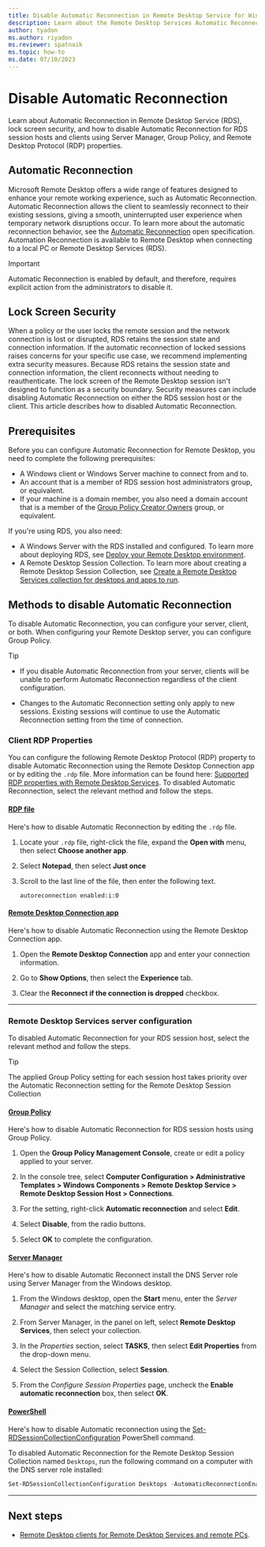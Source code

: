 ```yaml
---
title: Disable Automatic Reconnection in Remote Desktop Service for Windows Server
description: Learn about the Remote Desktop Services Automatic Reconnection feature, lock screen security, and how to disable Automatic Reconnection.
author: tyadon
ms.author: riyadon
ms.reviewer: spatnaik
ms.topic: how-to
ms.date: 07/10/2023
---
```

# Disable Automatic Reconnection

Learn about Automatic Reconnection in Remote Desktop Service (RDS), lock screen security, and how to disable Automatic Reconnection for RDS session hosts and clients using Server Manager, Group Policy, and Remote Desktop Protocol (RDP) properties.

## Automatic Reconnection

Microsoft Remote Desktop offers a wide range of features designed to enhance your remote working experience, such as Automatic Reconnection. Automatic Reconnection allows the client to seamlessly reconnect to their existing sessions, giving a smooth, uninterrupted user experience when temporary network disruptions occur. To learn more about the automatic reconnection behavior, see the [Automatic Reconnection](/openspecs/windows_protocols/ms-rdpbcgr/e729948a-3f4e-4568-9aef-d355e30b5389) open specification. Automation Reconnection is available to Remote Desktop when connecting to a local PC or Remote Desktop Services (RDS).

> [!IMPORTANT]
> Automatic Reconnection is enabled by default, and therefore, requires explicit action from the administrators to disable it.

## Lock Screen Security

When a policy or the user locks the remote session and the network connection is lost or disrupted, RDS retains the session state and connection information. If the automatic reconnection of locked sessions raises concerns for your specific use case, we recommend implementing extra security measures. Because RDS retains the session state and connection information, the client reconnects without needing to reauthenticate. The lock screen of the Remote Desktop session isn't designed to function as a security boundary.  Security measures can include disabling Automatic Reconnection on either the RDS session host or the client. This article describes how to disabled Automatic Reconnection.

## Prerequisites

Before you can configure Automatic Reconnection for Remote Desktop, you need to complete the following
prerequisites:

- A Windows client or Windows Server machine to connect from and to.
- An account that is a member of RDS session host administrators group, or equivalent.
- If your machine is a domain member, you also need a domain account that is a member of the
  [Group Policy Creator Owners](../../identity/ad-ds/manage/understand-security-groups.md#group-policy-creator-owners)
  group, or equivalent.

If you're using RDS, you also need:

- A Windows Server with the RDS installed and configured. To learn more about deploying RDS, see [Deploy your Remote Desktop environment](rds-deploy-infrastructure.md).
- A Remote Desktop Session Collection. To learn more about creating a Remote Desktop Session Collection, see [Create a Remote Desktop Services collection for desktops and apps to run](rds-create-collection.md).

## Methods to disable Automatic Reconnection

To disable Automatic Reconnection, you can configure your server, client, or both. When configuring your Remote Desktop server, you can configure Group Policy.

> [!TIP]
>
> - If you disable Automatic Reconnection from your server, clients will be unable to perform Automatic Reconnection regardless of the client configuration.
>
> - Changes to the Automatic Reconnection setting only apply to new sessions. Existing sessions will continue to use the Automatic Reconnection setting from the time of connection.

### Client RDP Properties

You can configure the following Remote Desktop Protocol (RDP) property to disable Automatic Reconnection using the Remote Desktop Connection app or by editing the `.rdp` file. More information can be found here: [Supported RDP properties with Remote Desktop Services](clients/rdp-files.md#supported-rdp-properties-with-remote-desktop-services). To disabled Automatic Reconnection, select the relevant method and follow the steps.

#### [RDP file](#tab/rdpfile)

Here's how to disable Automatic Reconnection by editing the `.rdp` file.

1. Locate your `.rdp` file, right-click the file, expand the **Open with** menu, then select **Choose another app**.

1. Select **Notepad**, then select **Just once**

1. Scroll to the last line of the file, then enter the following text.

   ```RDP
   autoreconnection enabled:i:0
   ```

#### [Remote Desktop Connection app](#tab/mstsc)

Here's how to disable Automatic Reconnection using the Remote Desktop Connection app.

1. Open the **Remote Desktop Connection** app and enter your connection information.

1. Go to **Show Options**, then select the **Experience** tab.

1. Clear the **Reconnect if the connection is dropped** checkbox.

---

### Remote Desktop Services server configuration

To disabled Automatic Reconnection for your RDS session host, select the relevant method and follow the steps.

> [!TIP]
> The applied Group Policy setting for each session host takes priority over the Automatic Reconnection setting for the Remote Desktop Session Collection

#### [Group Policy](#tab/gpo)

Here's how to disable Automatic Reconnection for RDS session hosts using Group Policy.

1. Open the **Group Policy Management Console**, create or edit a policy applied to your server.

1. In the console tree, select **Computer Configuration > Administrative Templates > Windows Components > Remote Desktop Service > Remote Desktop Session Host > Connections**.

1. For the setting, right-click **Automatic reconnection** and select **Edit**.

1. Select **Disable**, from the radio buttons.

1. Select **OK** to complete the configuration.

#### [Server Manager](#tab/servermanager)

Here's how to disable Automatic Reconnect install the DNS Server role using Server Manager from the Windows desktop.

1. From the Windows desktop, open the **Start** menu, enter the *Server Manager* and select the matching service entry.

1. From Server Manager, in the panel on left, select **Remote Desktop Services**, then select your collection.

1. In the *Properties* section, select **TASKS**, then select **Edit Properties** from the drop-down menu.

1. Select the Session Collection, select **Session**.

1. From the *Configure Session Properties* page, uncheck the **Enable automatic reconnection** box, then select **OK**.

#### [PowerShell](#tab/powershell)

Here's how to disable Automatic reconnection using the
[Set-RDSessionCollectionConfiguration](/powershell/module/remotedesktop/Set-RDSessionCollectionConfiguration) PowerShell
command.

To disabled Automatic Reconnection for the Remote Desktop Session Collection named `Desktops`, run the
following command on a computer with the DNS server role installed:

```powershell
Set-RDSessionCollectionConfiguration Desktops -AutomaticReconnectionEnabled $false
```

---

## Next steps

- [Remote Desktop clients for Remote Desktop Services and remote PCs](clients/remote-desktop-clients.md).

